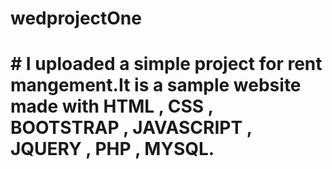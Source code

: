 # wedprojectOne
# # I uploaded a simple project for rent mangement.It is a sample website made with HTML , CSS , BOOTSTRAP , JAVASCRIPT , JQUERY , PHP , MYSQL. 
